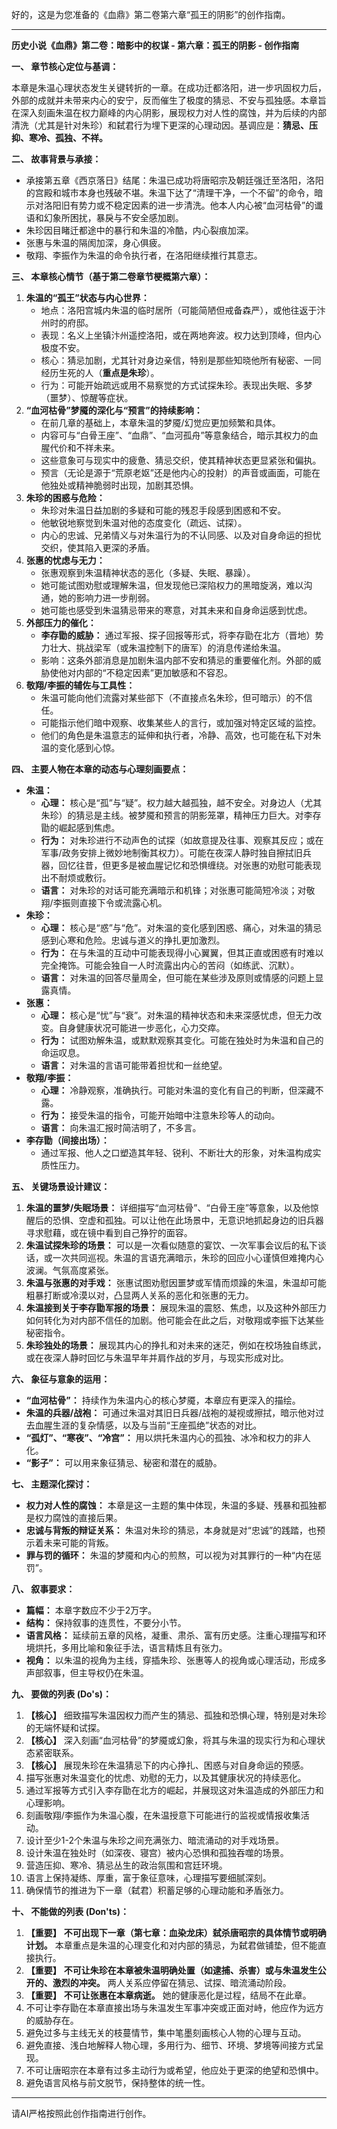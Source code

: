 好的，这是为您准备的《血鼎》第二卷第六章“孤王的阴影”的创作指南。

---

**历史小说《血鼎》第二卷：暗影中的权谋 - 第六章：孤王的阴影 - 创作指南**

**一、 章节核心定位与基调：**

本章是朱温心理状态发生关键转折的一章。在成功迁都洛阳，进一步巩固权力后，外部的成就并未带来内心的安宁，反而催生了极度的猜忌、不安与孤独感。本章旨在深入刻画朱温在权力巅峰的内心阴影，展现权力对人性的腐蚀，并为后续的内部清洗（尤其是针对朱珍）和弑君行为埋下更深的心理动因。基调应是：**猜忌、压抑、寒冷、孤独、不祥。**

**二、 故事背景与承接：**

*   承接第五章《西京落日》结尾：朱温已成功将唐昭宗及朝廷强迁至洛阳，洛阳的宫殿和城市本身也残破不堪。朱温下达了“清理干净，一个不留”的命令，暗示对洛阳旧有势力或不稳定因素的进一步清洗。他本人内心被“血河枯骨”的谶语和幻象所困扰，暴戾与不安全感加剧。
*   朱珍因目睹迁都途中的暴行和朱温的冷酷，内心裂痕加深。
*   张惠与朱温的隔阂加深，身心俱疲。
*   敬翔、李振作为朱温的命令执行者，在洛阳继续推行其意志。

**三、 本章核心情节（基于第二卷章节梗概第六章）：**

1.  **朱温的“孤王”状态与内心世界：**
    *   地点：洛阳宫城内朱温的临时居所（可能简陋但戒备森严），或他往返于汴州时的府邸。
    *   表现：名义上坐镇汴州遥控洛阳，或在两地奔波。权力达到顶峰，但内心极度不安。
    *   核心：猜忌加剧，尤其针对身边亲信，特别是那些知晓他所有秘密、一同经历生死的人（**重点是朱珍**）。
    *   行为：可能开始疏远或用不易察觉的方式试探朱珍。表现出失眠、多梦（噩梦）、惊醒等症状。
2.  **“血河枯骨”梦魇的深化与“预言”的持续影响：**
    *   在前几章的基础上，本章朱温的梦魇/幻觉应更加频繁和具体。
    *   内容可与“白骨王座”、“血鼎”、“血河孤舟”等意象结合，暗示其权力的血腥代价和不祥未来。
    *   这些意象可与现实中的疲惫、猜忌交织，使其精神状态更显紧张和偏执。
    *   预言（无论是源于“荒原老妪”还是他内心的投射）的声音或画面，可能在他独处或精神脆弱时出现，加剧其恐惧。
3.  **朱珍的困惑与危险：**
    *   朱珍对朱温日益加剧的多疑和可能的残忍手段感到困惑和不安。
    *   他敏锐地察觉到朱温对他的态度变化（疏远、试探）。
    *   内心的忠诚、兄弟情义与对朱温行为的不认同感、以及对自身命运的担忧交织，使其陷入更深的矛盾。
4.  **张惠的忧虑与无力：**
    *   张惠观察到朱温精神状态的恶化（多疑、失眠、暴躁）。
    *   她可能试图劝慰或理解朱温，但发现他已深陷权力的黑暗旋涡，难以沟通，她的影响力进一步削弱。
    *   她可能也感受到朱温猜忌带来的寒意，对其未来和自身命运感到忧虑。
5.  **外部压力的催化：**
    *   **李存勖的威胁：** 通过军报、探子回报等形式，将李存勖在北方（晋地）势力壮大、挑战梁军（或朱温控制下的唐军）的消息传递给朱温。
    *   影响：这条外部消息是加剧朱温内部不安和猜忌的重要催化剂。外部的威胁使他对内部的“不稳定因素”更加敏感和不容忍。
6.  **敬翔/李振的辅佐与工具性：**
    *   朱温可能向他们流露对某些部下（不直接点名朱珍，但可暗示）的不信任。
    *   可能指示他们暗中观察、收集某些人的言行，或加强对特定区域的监控。
    *   他们的角色是朱温意志的延伸和执行者，冷静、高效，也可能在私下对朱温的变化感到心惊。

**四、 主要人物在本章的动态与心理刻画要点：**

*   **朱温：**
    *   **心理：** 核心是“孤”与“疑”。权力越大越孤独，越不安全。对身边人（尤其朱珍）的猜忌是主线。被梦魇和预言的阴影笼罩，精神压力巨大。对李存勖的崛起感到焦虑。
    *   **行为：** 对朱珍进行不动声色的试探（如故意提及往事、观察其反应；或在军事/政务安排上微妙地制衡其权力）。可能在夜深人静时独自擦拭旧兵器，回忆往昔，但更多是被血腥记忆和恐惧缠绕。对张惠的劝慰可能表现出不耐烦或敷衍。
    *   **语言：** 对朱珍的对话可能充满暗示和机锋；对张惠可能简短冷淡；对敬翔/李振则直接下令或流露心机。
*   **朱珍：**
    *   **心理：** 核心是“惑”与“危”。对朱温的变化感到困惑、痛心，对朱温的猜忌感到心寒和危险。忠诚与道义的挣扎更加激烈。
    *   **行为：** 在与朱温的互动中可能表现得小心翼翼，但其正直或困惑有时难以完全掩饰。可能会独自一人时流露出内心的苦闷（如练武、沉默）。
    *   **语言：** 对朱温的回答尽量周全，但可能在某些涉及原则或情感的问题上显露真情。
*   **张惠：**
    *   **心理：** 核心是“忧”与“衰”。对朱温的精神状态和未来深感忧虑，但无力改变。自身健康状况可能进一步恶化，心力交瘁。
    *   **行为：** 试图劝解朱温，或默默观察其变化。可能在独处时为朱温和自己的命运叹息。
    *   **语言：** 对朱温的言语可能带着担忧和一丝绝望。
*   **敬翔/李振：**
    *   **心理：** 冷静观察，准确执行。可能对朱温的变化有自己的判断，但深藏不露。
    *   **行为：** 接受朱温的指令，可能开始暗中注意朱珍等人的动向。
    *   **语言：** 向朱温汇报时简洁明了，不多言。
*   **李存勖（间接出场）：**
    *   通过军报、他人之口塑造其年轻、锐利、不断壮大的形象，对朱温构成实质性压力。

**五、 关键场景设计建议：**

1.  **朱温的噩梦/失眠场景：** 详细描写“血河枯骨”、“白骨王座”等意象，以及他惊醒后的恐惧、空虚和孤独。可以让他在此场景中，无意识地抓起身边的旧兵器寻求慰藉，或在镜中看到自己狰狞的面容。
2.  **朱温试探朱珍的场景：** 可以是一次看似随意的宴饮、一次军事会议后的私下谈话，或一次共同巡视。朱温的言语充满暗示，朱珍的回应小心谨慎但难掩内心波澜。气氛高度紧张。
3.  **朱温与张惠的对手戏：** 张惠试图劝慰因噩梦或军情而烦躁的朱温，朱温却可能粗暴打断或冷漠以对，凸显两人关系的恶化和张惠的无力。
4.  **朱温接到关于李存勖军报的场景：** 展现朱温的震怒、焦虑，以及这种外部压力如何转化为对内部不信任的加剧。他可能会在此之后，对敬翔或李振下达某些秘密指令。
5.  **朱珍独处的场景：** 展现其内心的挣扎和对未来的迷茫，例如在校场独自练武，或在夜深人静时回忆与朱温早年并肩作战的岁月，与现实形成对比。

**六、 象征与意象的运用：**

*   **“血河枯骨”：** 持续作为朱温内心的核心梦魇，本章应有更深入的描绘。
*   **朱温的兵器/战袍：** 可通过朱温对其旧日兵器/战袍的凝视或擦拭，暗示他对过去血腥生涯的复杂情感，以及与当前“王座孤绝”状态的对比。
*   **“孤灯”、“寒夜”、“冷宫”：** 用以烘托朱温内心的孤独、冰冷和权力的非人化。
*   **“影子”：** 可以用来象征猜忌、秘密和潜在的威胁。

**七、 主题深化探讨：**

*   **权力对人性的腐蚀：** 本章是这一主题的集中体现，朱温的多疑、残暴和孤独都是权力腐蚀的直接后果。
*   **忠诚与背叛的辩证关系：** 朱温对朱珍的猜忌，本身就是对“忠诚”的践踏，也预示着未来可能的背叛。
*   **罪与罚的循环：** 朱温的梦魇和内心的煎熬，可以视为对其罪行的一种“内在惩罚”。

**八、 叙事要求：**

*   **篇幅：** 本章字数应不少于2万字。
*   **结构：** 保持叙事的连贯性，不要分小节。
*   **语言风格：** 延续前五章的风格，凝重、肃杀、富有历史感。注重心理描写和环境烘托，多用比喻和象征手法，语言精炼且有张力。
*   **视角：** 以朱温的视角为主线，穿插朱珍、张惠等人的视角或心理活动，形成多声部叙事，但主导权仍在朱温。

**九、 要做的列表 (Do's)：**

1.  **【核心】** 细致描写朱温因权力而产生的猜忌、孤独和恐惧心理，特别是对朱珍的无端怀疑和试探。
2.  **【核心】** 深入刻画“血河枯骨”的梦魇或幻象，将其与朱温的现实行为和心理状态紧密联系。
3.  **【核心】** 展现朱珍在朱温猜忌下的内心挣扎、困惑与对自身命运的预感。
4.  描写张惠对朱温变化的忧虑、劝慰的无力，以及其健康状况的持续恶化。
5.  通过军报等方式引入李存勖在北方的崛起，并展现这对朱温造成的外部压力和心理影响。
6.  刻画敬翔/李振作为朱温心腹，在朱温授意下可能进行的监视或情报收集活动。
7.  设计至少1-2个朱温与朱珍之间充满张力、暗流涌动的对手戏场景。
8.  设计朱温在独处时（如深夜、寝宫）被内心恐惧和孤独吞噬的场景。
9.  营造压抑、寒冷、猜忌丛生的政治氛围和宫廷环境。
10. 语言上保持凝练、厚重，富于象征意味，心理描写要细腻深刻。
11. 确保情节的推进为下一章（弑君）积蓄足够的心理动能和矛盾张力。

**十、 不能做的列表 (Don'ts)：**

1.  **【重要】** **不可出现下一章（第七章：血染龙床）弑杀唐昭宗的具体情节或明确计划。** 本章重点是朱温的心理变化和对内部的猜忌，为弑君做铺垫，但不能直接执行。
2.  **【重要】** **不可让朱珍在本章被朱温明确处置（如逮捕、杀害）或与朱温发生公开的、激烈的冲突。** 两人关系应停留在猜忌、试探、暗流涌动阶段。
3.  **【重要】** **不可让张惠在本章病逝。** 她的健康恶化是过程，结局不在此章。
4.  不可让李存勖在本章直接出场与朱温发生军事冲突或正面对峙，他应作为远方的威胁存在。
5.  避免过多与主线无关的枝蔓情节，集中笔墨刻画核心人物的心理与互动。
6.  避免直接、浅白地解释人物心理，多用行为、细节、环境、梦境等间接方式呈现。
7.  不可让唐昭宗在本章有过多主动行为或希望，他应处于更深的绝望和恐惧中。
8.  避免语言风格与前文脱节，保持整体的统一性。

---

请AI严格按照此创作指南进行创作。